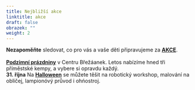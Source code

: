 ```yaml
---
title: Nejbližší akce
linktitle: akce
draft: false
obrazek: ""
weight: 2
---
```

**Nezapoměňte** sledovat, co pro vás a vaše děti připravujeme za **[AKCE](https://www.brezanek.cz/akce/)**.\
\
**[Podzimní prázdniny](https://www.brezanek.cz/kempy/)** v Centru Břežáanek.  Letos nabízíme hned tři příměstské kempy, a vybere si opravdu každý.\
**31. října**  Na **[Halloween](https://www.brezanek.cz/akce/)**  se můžete těšit na robotický workshop, malování na obličej, lampionóvý průvod i ohńostroj.